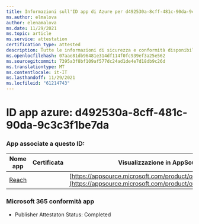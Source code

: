 ```yaml
---
title: Informazioni sull'ID app di Azure per d492530a-8cff-481c-90da-9c3c3f1be7da
ms.author: elmalova
author: elenamalova
ms.date: 11/29/2021
ms.topic: article
ms.service: attestation
certification_type: attested
description: Tutte le informazioni di sicurezza e conformità disponibili per d492530a-8cff-481c-90da-9c3c3f1be7da.
ms.openlocfilehash: 07aae81db96481e314df114f0fc939ef3a25e562
ms.sourcegitcommit: 7395a3f8bf109af577dc24ad1de4e7d18db9c26d
ms.translationtype: MT
ms.contentlocale: it-IT
ms.lasthandoff: 11/29/2021
ms.locfileid: "61214743"
---
```

# <a name="azure-app-id-d492530a-8cff-481c-90da-9c3c3f1be7da"></a>ID app azure: d492530a-8cff-481c-90da-9c3c3f1be7da


### <a name="apps-associated-with-this-id"></a>App associate a questo ID:
| **Nome app** | **Certificata** | **Visualizzazione in AppSource** |
|--------------|---------------|-----------------------|
| [Reach](https://docs.microsoft.com/microsoft-365-app-certification/forward/WA200002045) |  | [https://appsource.microsoft.com/product/office/WA200002045](https://appsource.microsoft.com/product/office/WA200002045) |

### <a name="microsoft-365-app-compliance-status"></a>Microsoft 365 conformità app
- Publisher Attestaton Status: Completed
